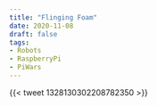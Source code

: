 ```yaml
---
title: "Flinging Foam"
date: 2020-11-08
draft: false
tags:
- Robots
- RaspberryPi
- PiWars
---
```


<!--more-->

{{< tweet 1328130302208782350 >}}